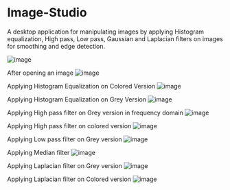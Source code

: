 # Image-Studio
A desktop application for manipulating images by applying Histogram equalization, High pass, Low pass, Gaussian and Laplacian filters on images for smoothing and edge detection.

![image](https://user-images.githubusercontent.com/61350907/169824339-bcf5d84c-458f-480d-894f-d1b5768c38e4.png)

After opening an image
![image](https://user-images.githubusercontent.com/61350907/169824501-15aa78af-07d5-4c5a-80c1-f3b4a26ec63d.png)

Applying Histogram Equalization on Colored Version
![image](https://user-images.githubusercontent.com/61350907/169825318-c1aba5be-92f1-44b4-9953-ec2e571da578.png)

Applying Histogram Equalization on Grey Version
![image](https://user-images.githubusercontent.com/61350907/169828700-573e3d21-2207-4c19-909c-67408ebcb811.png)

Applying High pass filter on Grey version in frequency domain
![image](https://user-images.githubusercontent.com/61350907/169828816-1e4ca94b-f286-4747-ae52-5809cb71508e.png)

Applying High pass filter on colored version
![image](https://user-images.githubusercontent.com/61350907/169825994-a190f8a2-2efc-4477-a855-420cb93ab9c9.png)

Applying Low pass filter on Grey version
![image](https://user-images.githubusercontent.com/61350907/169826093-17e3d9ef-89d2-49e2-b553-77d977d648fa.png)

Applying Median filter
![image](https://user-images.githubusercontent.com/61350907/169825115-96125a74-5eb5-4216-9137-0029f1d26e40.png)

Applying Laplacian filter on Grey version
![image](https://user-images.githubusercontent.com/61350907/169827651-fe8f5110-d5f9-4c76-8ef3-3676a17322c0.png)

Applying Laplacian filter on Colored version
![image](https://user-images.githubusercontent.com/61350907/169827837-7b8421ae-8871-4c37-a28f-31c92b012558.png)
